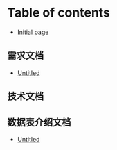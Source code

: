# Table of contents

* [Initial page](README.md)

## 需求文档

* [Untitled](xu-qiu-wen-dang/untitled.md)

## 技术文档

## 数据表介绍文档 <a id="shu-ju-biao-wen-dang"></a>

* [Untitled](shu-ju-biao-wen-dang/untitled.md)


